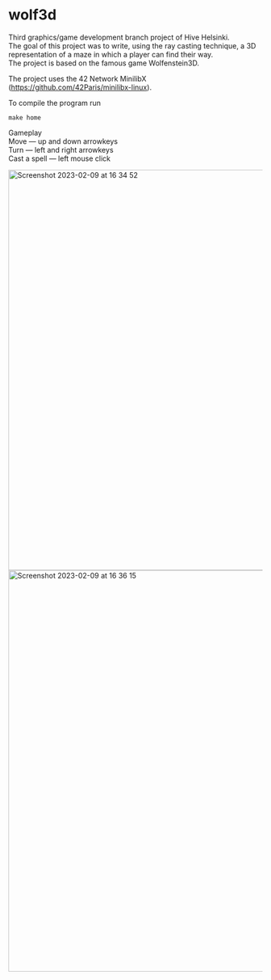 # wolf3d
Third graphics/game development branch project of Hive Helsinki. </br>
The goal of this project was to write, using the ray casting technique, a 3D representation of a maze in which a player can find their way.</br>
The project is based on the famous game Wolfenstein3D.

The project uses the 42 Network MinilibX (https://github.com/42Paris/minilibx-linux).

To compile the program run
```
make home
```
Gameplay </br>
Move — up and down arrowkeys </br>
Turn — left and right arrowkeys </br>
Cast a spell — left mouse click

<img width="793" alt="Screenshot 2023-02-09 at 16 34 52" src="https://user-images.githubusercontent.com/95386916/217900926-66152f2c-c68d-41f5-ae50-7661d4085355.png">
<img width="795" alt="Screenshot 2023-02-09 at 16 36 15" src="https://user-images.githubusercontent.com/95386916/217900969-3a3c3127-85a6-4268-8b62-0bb09f482b6a.png">
